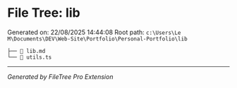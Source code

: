 # File Tree: lib

Generated on: 22/08/2025 14:44:08
Root path: `c:\Users\Le M\Documents\DEV\Web-Site\Portfolio\Personal-Portfolio\lib`

```
├── 📝 lib.md
└── 📄 utils.ts
```

---

_Generated by FileTree Pro Extension_
